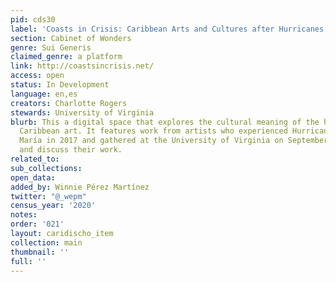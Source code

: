 ```yaml
---
pid: cds30
label: 'Coasts in Crisis: Caribbean Arts and Cultures after Hurricanes'
section: Cabinet of Wonders
genre: Sui Generis
claimed_genre: a platform
link: http://coastsincrisis.net/
access: open
status: In Development
language: en,es
creators: Charlotte Rogers
stewards: University of Virginia
blurb: This a digital space that explores the cultural meaning of the hurricane through
  Caribbean art. It features work from artists who experienced Hurricanes Irma and
  María in 2017 and gathered at the University of Virginia on September 2019 to present
  and discuss their work.
related_to:
sub_collections:
open_data:
added_by: Winnie Pérez Martínez
twitter: "@_wepm"
census_year: '2020'
notes:
order: '021'
layout: caridischo_item
collection: main
thumbnail: ''
full: ''
---
```

